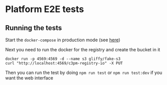 # Platform E2E tests

## Running the tests

Start the `docker-compose` in production mode (see [here](../README.md))

Next you need to run the docker for the registry and create the bucket in it
```
docker run -p 4569:4569 -d --name s3 gliffy/fake-s3
curl "http://localhost:4569/c3pm-registry-io" -X PUT
```

Then you can run the test by doing `npm run test` or `npm run test:dev` if you want the web interface
